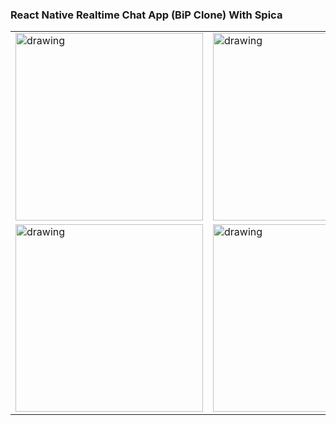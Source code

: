 ### React Native Realtime Chat App (BiP Clone) With Spica

<div style="text-align:center">
    <table>
        <tr>
            <td>
            <img src="https://firebasestorage.googleapis.com/v0/b/react-native-tutorial-b2a7d.appspot.com/o/bip_clone%2Fregister.jpg?alt=media&token=8e25b423-466b-4ff8-ad39-59f976cc8978" alt="drawing" width="300"/></td>
            <td>
            <img src="https://firebasestorage.googleapis.com/v0/b/react-native-tutorial-b2a7d.appspot.com/o/bip_clone%2Fverification.jpg?alt=media&token=d5b8fb42-f23f-472a-b1d2-c0aff0e3dda2" alt="drawing" width="300"/>
            </td>
            <td>
            <img src="https://firebasestorage.googleapis.com/v0/b/react-native-tutorial-b2a7d.appspot.com/o/bip_clone%2Fprofile.jpg?alt=media&token=c4ae61de-aa0d-4e31-8d44-3c8f4ee8b4ec" alt="drawing" width="300"/></td>
        </tr>
         <tr>
            <td>
            <img src="https://firebasestorage.googleapis.com/v0/b/react-native-tutorial-b2a7d.appspot.com/o/bip_clone%2Fchats.jpg?alt=media&token=4de5ea6e-645f-4fd6-a2db-4cddb9c08f51" alt="drawing" width="300"/></td>
            <td>
            <img src="https://firebasestorage.googleapis.com/v0/b/react-native-tutorial-b2a7d.appspot.com/o/bip_clone%2Fcreate_chat.jpg?alt=media&token=5edc17c7-f387-447c-9d50-295dc0404cbe" alt="drawing" width="300"/>
            </td>
        </tr>
    </table>
</div>
